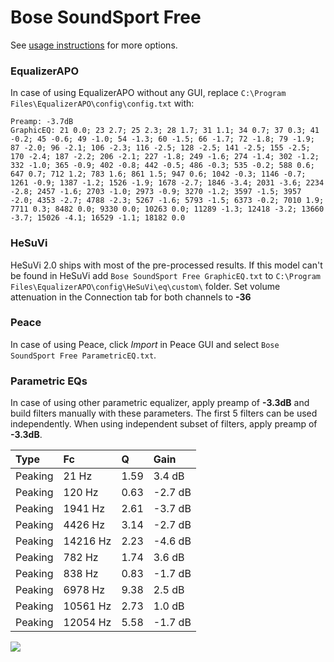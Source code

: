 # Bose SoundSport Free
See [usage instructions](https://github.com/jaakkopasanen/AutoEq#usage) for more options.

### EqualizerAPO
In case of using EqualizerAPO without any GUI, replace `C:\Program Files\EqualizerAPO\config\config.txt`
with:
```
Preamp: -3.7dB
GraphicEQ: 21 0.0; 23 2.7; 25 2.3; 28 1.7; 31 1.1; 34 0.7; 37 0.3; 41 -0.2; 45 -0.6; 49 -1.0; 54 -1.3; 60 -1.5; 66 -1.7; 72 -1.8; 79 -1.9; 87 -2.0; 96 -2.1; 106 -2.3; 116 -2.5; 128 -2.5; 141 -2.5; 155 -2.5; 170 -2.4; 187 -2.2; 206 -2.1; 227 -1.8; 249 -1.6; 274 -1.4; 302 -1.2; 332 -1.0; 365 -0.9; 402 -0.8; 442 -0.5; 486 -0.3; 535 -0.2; 588 0.6; 647 0.7; 712 1.2; 783 1.6; 861 1.5; 947 0.6; 1042 -0.3; 1146 -0.7; 1261 -0.9; 1387 -1.2; 1526 -1.9; 1678 -2.7; 1846 -3.4; 2031 -3.6; 2234 -2.8; 2457 -1.6; 2703 -1.0; 2973 -0.9; 3270 -1.2; 3597 -1.5; 3957 -2.0; 4353 -2.7; 4788 -2.3; 5267 -1.6; 5793 -1.5; 6373 -0.2; 7010 1.9; 7711 0.3; 8482 0.0; 9330 0.0; 10263 0.0; 11289 -1.3; 12418 -3.2; 13660 -3.7; 15026 -4.1; 16529 -1.1; 18182 0.0
```

### HeSuVi
HeSuVi 2.0 ships with most of the pre-processed results. If this model can't be found in HeSuVi add
`Bose SoundSport Free GraphicEQ.txt` to `C:\Program Files\EqualizerAPO\config\HeSuVi\eq\custom\` folder.
Set volume attenuation in the Connection tab for both channels to **-36**

### Peace
In case of using Peace, click *Import* in Peace GUI and select `Bose SoundSport Free ParametricEQ.txt`.

### Parametric EQs
In case of using other parametric equalizer, apply preamp of **-3.3dB** and build filters manually
with these parameters. The first 5 filters can be used independently.
When using independent subset of filters, apply preamp of **-3.3dB**.

| Type    | Fc       |    Q | Gain    |
|:--------|:---------|:-----|:--------|
| Peaking | 21 Hz    | 1.59 | 3.4 dB  |
| Peaking | 120 Hz   | 0.63 | -2.7 dB |
| Peaking | 1941 Hz  | 2.61 | -3.7 dB |
| Peaking | 4426 Hz  | 3.14 | -2.7 dB |
| Peaking | 14216 Hz | 2.23 | -4.6 dB |
| Peaking | 782 Hz   | 1.74 | 3.6 dB  |
| Peaking | 838 Hz   | 0.83 | -1.7 dB |
| Peaking | 6978 Hz  | 9.38 | 2.5 dB  |
| Peaking | 10561 Hz | 2.73 | 1.0 dB  |
| Peaking | 12054 Hz | 5.58 | -1.7 dB |

![](https://raw.githubusercontent.com/jaakkopasanen/AutoEq/master/results/rtings/avg/Bose%20SoundSport%20Free/Bose%20SoundSport%20Free.png)